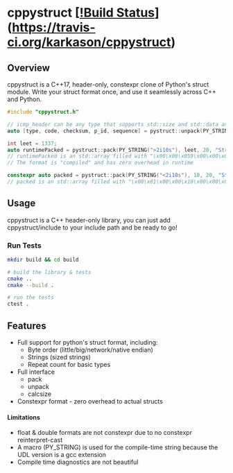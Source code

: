 cppystruct [[!Build Status](https://travis-ci.org/karkason/cppystruct.svg?branch=master)](https://travis-ci.org/karkason/cppystruct)
==========

Overview
--------

cppystruct is a C++17, header-only, constexpr clone of Python's struct module.
Write your struct format once, and use it seamlessly across C++ and Python.

```cpp
#include "cppystruct.h"

// icmp_header can be any type that supports std::size and std::data and holds bytes
auto [type, code, checksum, p_id, sequence] = pystruct::unpack(PY_STRING('bbHHh'), icmp_header);

int leet = 1337;
auto runtimePacked = pystruct::pack(PY_STRING(">2i10s"), leet, 20, "String!");
// runtimePacked is an std::array filled with "\x00\x00\x059\x00\x00\x00\x10String!\x00\x00\x00"
// The format is "compiled" and has zero overhead in runtime

constexpr auto packed = pystruct::pack(PY_STRING("<2i10s"), 10, 20, "String!");
// packed is an std::array filled with "\x00\x01\x00\x00\x10\x00\x00\x00String!\x00\x00\x00"

```


Usage
-----

cppystruct is a C++ header-only library, you can just add cppystruct/include to your include path and be ready to go!

### Run Tests
```sh
mkdir build && cd build

# build the library & tests
cmake ..
cmake --build .

# run the tests
ctest .
```


Features
--------

- Full support for python's struct format, including:
  - Byte order (little/big/network/native endian)
  - Strings (sized strings)
  - Repeat count for basic types
- Full interface
  - pack
  - unpack
  - calcsize
- Constexpr format - zero overhead to actual structs

#### Limitations
- float & double formats are not constexpr due to no constexpr reinterpret-cast
- A macro (PY_STRING) is used for the compile-time string because the UDL version is a gcc extension
- Compile time diagnostics are not beautiful
